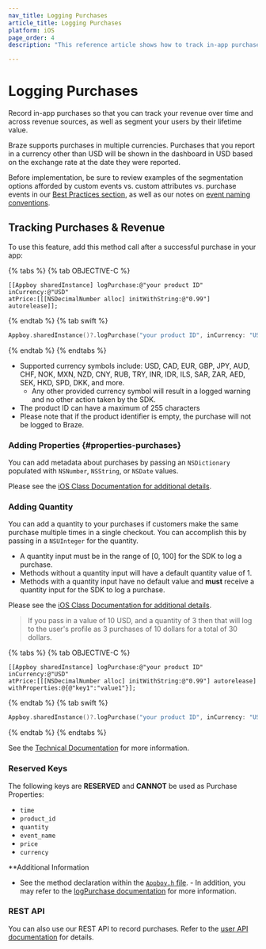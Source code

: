 ```yaml
---
nav_title: Logging Purchases
article_title: Logging Purchases
platform: iOS
page_order: 4
description: "This reference article shows how to track in-app purchases and revenue and assign purchase properties in your iOS application."

---
```


# Logging Purchases

Record in-app purchases so that you can track your revenue over time and across revenue sources, as well as segment your users by their lifetime value.

Braze supports purchases in multiple currencies. Purchases that you report in a currency other than USD will be shown in the dashboard in USD based on the exchange rate at the date they were reported.

Before implementation, be sure to review examples of the segmentation options afforded by custom events vs. custom attributes vs. purchase events in our [Best Practices section][5], as well as our notes on [event naming conventions]({{site.baseurl}}/user_guide/data_and_analytics/custom_data/event_naming_conventions/).

## Tracking Purchases & Revenue

To use this feature, add this method call after a successful purchase in your app:

{% tabs %}
{% tab OBJECTIVE-C %}

```objc
[[Appboy sharedInstance] logPurchase:@"your product ID"
inCurrency:@"USD"
atPrice:[[[NSDecimalNumber alloc] initWithString:@"0.99"] autorelease]];
```

{% endtab %}
{% tab swift %}

```swift
Appboy.sharedInstance()?.logPurchase("your product ID", inCurrency: "USD", atPrice: NSDecimalNumber(string: "0.99"))
```

{% endtab %}
{% endtabs %}

- Supported currency symbols include: USD, CAD, EUR, GBP, JPY, AUD, CHF, NOK, MXN, NZD, CNY, RUB, TRY, INR, IDR, ILS, SAR, ZAR, AED, SEK, HKD, SPD, DKK, and more.
  - Any other provided currency symbol will result in a logged warning and no other action taken by the SDK.
- The product ID can have a maximum of 255 characters
- Please note that if the product identifier is empty, the purchase will not be logged to Braze.

### Adding Properties {#properties-purchases}
You can add metadata about purchases by passing an `NSDictionary` populated with `NSNumber`, `NSString`, or `NSDate` values.

Please see the [iOS Class Documentation for additional details][8].

### Adding Quantity
You can add a quantity to your purchases if customers make the same purchase multiple times in a single checkout. You can accomplish this by passing in a `NSUInteger` for the quantity.

* A quantity input must be in the range of [0, 100] for the SDK to log a purchase.
* Methods without a quantity input will have a default quantity value of 1.
* Methods with a quantity input have no default value and **must** receive a quantity input for the SDK to log a purchase.

Please see the [iOS Class Documentation for additional details][7].

>  If you pass in a value of 10 USD, and a quantity of 3 then that will log to the user's profile as 3 purchases of 10 dollars for a total of 30 dollars.

{% tabs %}
{% tab OBJECTIVE-C %}

```objc
[[Appboy sharedInstance] logPurchase:@"your product ID"
inCurrency:@"USD"
atPrice:[[[NSDecimalNumber alloc] initWithString:@"0.99"] autorelease]
withProperties:@{@"key1":"value1"}];
```

{% endtab %}
{% tab swift %}

```swift
Appboy.sharedInstance()?.logPurchase("your product ID", inCurrency: "USD", atPrice: NSDecimalNumber(string: "0.99"), withProperties: ["key1":"value1"])
```

{% endtab %}
{% endtabs %}

See the [Technical Documentation][6] for more information.

### Reserved Keys

The following keys are __RESERVED__ and __CANNOT__ be used as Purchase Properties:

- `time`
- `product_id`
- `quantity`
- `event_name`
- `price`
- `currency`

**Additional Information

- See the method declaration within the [`Appboy.h` file][2]. - In addition, you may refer to the [logPurchase documentation]() for more information.

### REST API

You can also use our REST API to record purchases. Refer to the [user API documentation][4] for details.

[2]: https://github.com/Appboy/appboy-ios-sdk/blob/master/AppboyKit/include/Appboy.h
[4]: {{site.baseurl}}/developer_guide/rest_api/user_data/#user-data
[5]: {{site.baseurl}}/developer_guide/platform_wide/analytics_overview/#user-data-collection
[6]: http://appboy.github.io/appboy-ios-sdk/docs/interface_appboy.html#ad35bb238aaa4fe9d1ede0439a4c401db "logcustomevent:withproperties documentation"
[7]: http://appboy.github.io/appboy-ios-sdk/docs/interface_appboy.html#ab50403068be47c0acba9943583e259fa "logpurchase w/ quantity class documentation"
[8]: http://appboy.github.io/appboy-ios-sdk/docs/interface_appboy.html#aaca4b885a8f61ac9fad3936b091448cc "logpurchase w/ properties class documentation"
